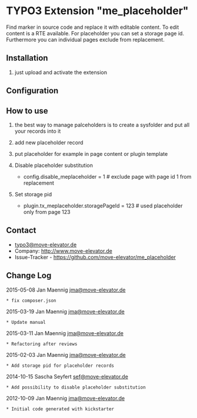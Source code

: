 # TYPO3 Extension "me_placeholder"

Find marker in source code and replace it with editable content. To edit content is a RTE available. For placeholder you can set a storage page id. Furthermore you can individual pages exclude from replacement.

## Installation

1. just upload and activate the extension

## Configuration

## How to use

1. the best way to manage palceholders is to create a sysfolder and put all your records into it
2. add new placeholder record
3. put placeholder for example in page content or plugin template

1. Disable placeholder substitution
	* config.disable_meplaceholder = 1 # exclude page with page id 1 from replacement

2. Set storage pid
	* plugin.tx_meplaceholder.storagePageId = 123 # used placeholder only from page 123

## Contact

* typo3@move-elevator.de
* Company: http://www.move-elevator.de
* Issue-Tracker - https://github.com/move-elevator/me_placeholder

## Change Log

2015-05-08 Jan Maennig <jma@move-elevator.de>

	* fix composer.json

2015-03-19 Jan Maennig <jma@move-elevator.de>

	* Update manual

2015-03-11 Jan Maennig <jma@move-elevator.de>

	* Refactoring after reviews

2015-02-03 Jan Maennig <jma@move-elevator.de>

	* Add storage pid for placeholder records

2014-10-15 Sascha Seyfert <sef@move-elevator.de>

	* Add possibility to disable placeholder substitution

2012-10-09  Jan Maennig  <jma@move-elevator.de>

	* Initial code generated with kickstarter
